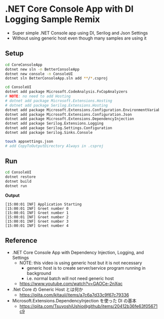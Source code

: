 # .NET Core Console App with DI Logging Sample Remix

* Super simple .NET Console app using DI, Serilog and Json Settings
* Without using generic host even though many samples are using it


## Setup

```bash
cd CoreConsoleApp
dotnet new sln -n BetterConsoleApp
dotnet new console -n ConsoleUI
dotnet sln BetterConsoleApp.sln add **/*.csproj

cd ConsoleUI
dotnet add package Microsoft.CodeAnalysis.FxCopAnalyzers
# NOTE: no need to add Hosting
# dotnet add package Microsoft.Extensions.Hosting
# dotnet add package Serilog.Extensions.Hosting
dotnet add package Microsoft.Extensions.Configuration.EnvironmentVariables
dotnet add package Microsoft.Extensions.Configuration.Json
dotnet add package Microsoft.Extensions.DependencyInjection
dotnet add package Serilog.Extensions.Logging
dotnet add package Serilog.Settings.Configuration
dotnet add package Serilog.Sinks.Console

touch appsettings.json
# add CopyToOutputDirectory Always in .csproj
```

## Run

```bash
cd ConsoleUI
dotnet restore
dotnet build
dotnet run
```

__Output__

```
[15:00:01 INF] Application Starting
[15:00:01 INF] Greet number 0
[15:00:01 INF] Greet number 1
[15:00:01 INF] Greet number 2
[15:00:01 INF] Greet number 3
[15:00:01 INF] Greet number 4
```

## Reference

* .NET Core Console App with Dependency Injection, Logging, and Settings
  - NOTE: this video is using generic host but it is not necessary
    - generic host is to create server/service program running in background
    - i.e. normal batch will not need generic host
  - https://www.youtube.com/watch?v=GAOCe-2nXqc
* .Net Core の Generic Host とは何か
  - https://qiita.com/kitauji/items/a7c6a7d33c9f67c79336
* Microsoft.Extensions.DependencyInjection を使った DI の基本
  - https://qiita.com/TsuyoshiUshio@github/items/20412b36fe63f05671c9
